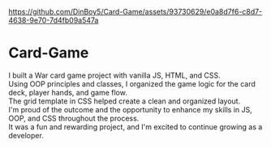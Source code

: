 https://github.com/DinBoy5/Card-Game/assets/93730629/e0a8d7f6-c8d7-4638-9e70-7d4fb09a547a

# Card-Game

I built a War card game project with vanilla JS, HTML, and CSS.<br>
Using OOP principles and classes, I organized the game logic for the card deck, player hands, and game flow.<br>
The grid template in CSS helped create a clean and organized layout.<br>
I'm proud of the outcome and the opportunity to enhance my skills in JS, OOP, and CSS throughout the process.<br>
It was a fun and rewarding project, and I'm excited to continue growing as a developer.
